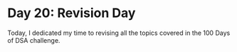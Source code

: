 # Day 20: Revision Day

Today, I dedicated my time to revising all the topics covered in the 100 Days of DSA challenge.